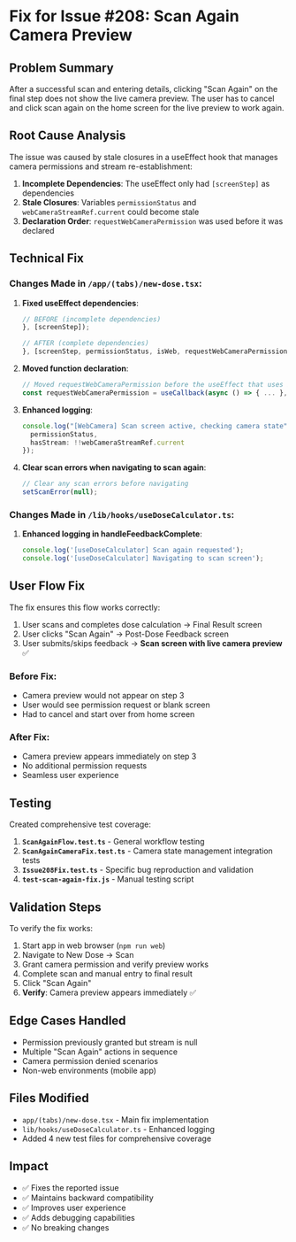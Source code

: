 # Fix for Issue #208: Scan Again Camera Preview

## Problem Summary
After a successful scan and entering details, clicking "Scan Again" on the final step does not show the live camera preview. The user has to cancel and click scan again on the home screen for the live preview to work again.

## Root Cause Analysis
The issue was caused by stale closures in a useEffect hook that manages camera permissions and stream re-establishment:

1. **Incomplete Dependencies**: The useEffect only had `[screenStep]` as dependencies
2. **Stale Closures**: Variables `permissionStatus` and `webCameraStreamRef.current` could become stale
3. **Declaration Order**: `requestWebCameraPermission` was used before it was declared

## Technical Fix
### Changes Made in `/app/(tabs)/new-dose.tsx`:

1. **Fixed useEffect dependencies**:
   ```typescript
   // BEFORE (incomplete dependencies)
   }, [screenStep]);
   
   // AFTER (complete dependencies)
   }, [screenStep, permissionStatus, isWeb, requestWebCameraPermission]);
   ```

2. **Moved function declaration**:
   ```typescript
   // Moved requestWebCameraPermission before the useEffect that uses it
   const requestWebCameraPermission = useCallback(async () => { ... }, [isWeb]);
   ```

3. **Enhanced logging**:
   ```typescript
   console.log("[WebCamera] Scan screen active, checking camera state", { 
     permissionStatus, 
     hasStream: !!webCameraStreamRef.current 
   });
   ```

4. **Clear scan errors when navigating to scan again**:
   ```typescript
   // Clear any scan errors before navigating
   setScanError(null);
   ```

### Changes Made in `/lib/hooks/useDoseCalculator.ts`:

1. **Enhanced logging in handleFeedbackComplete**:
   ```typescript
   console.log('[useDoseCalculator] Scan again requested');
   console.log('[useDoseCalculator] Navigating to scan screen');
   ```

## User Flow Fix
The fix ensures this flow works correctly:

1. User scans and completes dose calculation → Final Result screen
2. User clicks "Scan Again" → Post-Dose Feedback screen
3. User submits/skips feedback → **Scan screen with live camera preview** ✅

### Before Fix:
- Camera preview would not appear on step 3
- User would see permission request or blank screen
- Had to cancel and start over from home screen

### After Fix:
- Camera preview appears immediately on step 3
- No additional permission requests
- Seamless user experience

## Testing
Created comprehensive test coverage:

1. **`ScanAgainFlow.test.ts`** - General workflow testing
2. **`ScanAgainCameraFix.test.ts`** - Camera state management integration tests
3. **`Issue208Fix.test.ts`** - Specific bug reproduction and validation
4. **`test-scan-again-fix.js`** - Manual testing script

## Validation Steps
To verify the fix works:

1. Start app in web browser (`npm run web`)
2. Navigate to New Dose → Scan
3. Grant camera permission and verify preview works
4. Complete scan and manual entry to final result
5. Click "Scan Again"
6. **Verify**: Camera preview appears immediately ✅

## Edge Cases Handled
- Permission previously granted but stream is null
- Multiple "Scan Again" actions in sequence
- Camera permission denied scenarios
- Non-web environments (mobile app)

## Files Modified
- `app/(tabs)/new-dose.tsx` - Main fix implementation
- `lib/hooks/useDoseCalculator.ts` - Enhanced logging
- Added 4 new test files for comprehensive coverage

## Impact
- ✅ Fixes the reported issue
- ✅ Maintains backward compatibility
- ✅ Improves user experience
- ✅ Adds debugging capabilities
- ✅ No breaking changes